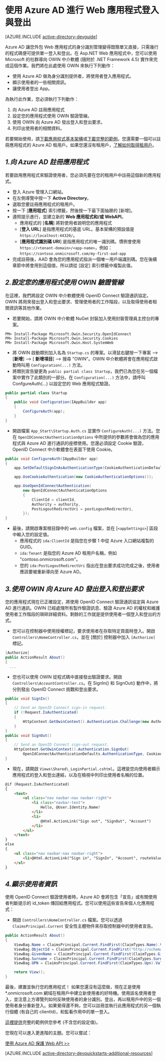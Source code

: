 <properties
	pageTitle="開始使用 Azure AD .NET | Microsoft Azure"
	description="如何建立可整合 Azure AD 以進行登入的 .NET MVC Web App。"
	services="active-directory"
	documentationCenter=".net"
	authors="dstrockis"
	manager="mbaldwin"
	editor=""/>

<tags
	ms.service="active-directory"
	ms.workload="identity"
	ms.tgt_pltfrm="na"
	ms.devlang="dotnet"
	ms.topic="article"
	ms.date="09/16/2016"
	ms.author="dastrock"/>

# 使用 Azure AD 進行 Web 應用程式登入與登出

[AZURE.INCLUDE [active-directory-devguide](../../includes/active-directory-devguide.md)]

Azure AD 讓您外包 Web 應用程式的身分識別管理變得既簡單又直接，只需幾行的程式碼便可提供單一登入和登出。在 Asp.NET Web 應用程式中，您可以使用 Microsoft 的社群導向 OWIN 中介軟體 (隨附於 .NET Framework 4.5) 實作來完成這個作業。我們將在此處使用 OWIN 來執行下列動作：
-	使用 Azure AD 做為身分識別提供者，將使用者登入應用程式。
-	顯示使用者的一些相關資訊。
-	讓使用者登出 App。

為執行此作業，您必須執行下列動作：

1. 向 Azure AD 註冊應用程式
2. 設定您的應用程式使用 OWIN 驗證管線。
3. 使用 OWIN 向 Azure AD 發出登入和登出要求。
4. 列印出使用者的相關資料。

若要開始使用，請[下載應用程式基本架構](https://github.com/AzureADQuickStarts/WebApp-OpenIdConnect-DotNet/archive/skeleton.zip)或[下載完整的範例](https://github.com/AzureADQuickStarts/WebApp-OpenIdConnect-DotNet/archive/complete.zip)。您還需要一個可以註冊應用程式的 Azure AD 租用戶。如果您還沒有租用戶，[了解如何取得租用戶](active-directory-howto-tenant.md)。

## *1.向 Azure AD 註冊應用程式*
若要啟用應用程式來驗證使用者，您必須先要在您的租用戶中註冊這個新的應用程式。

- 登入 Azure 管理入口網站。
- 在左側導覽中按一下 **Active Directory**。
- 選取您要註冊應用程式的租用戶。
- 按一下 [**應用程式**] 索引標籤，然後按一下最下面抽屜的 [新增]。
- 遵照提示進行，並建立新的 **Web 應用程式和/或 WebAPI**。
    - 應用程式的 [**名稱**] 將對使用者說明您的應用程式
    -	[**登入 URL**] 是指應用程式的基底 URL。基本架構的預設值是 `https://localhost:44320/`。
    - [**應用程式識別碼 URI**] 是指應用程式的唯一識別碼。慣例會使用 `https://<tenant-domain>/<app-name>`，例如：`https://contoso.onmicrosoft.com/my-first-aad-app`
- 完成註冊後，AAD 會為您的應用程式指派一個唯一用戶端識別碼。您在後續章節中將會用到這個值，所以請從 [設定] 索引標籤中複製此值。

## *2.設定您的應用程式使用 OWIN 驗證管線*
在這裡，我們將設定 OWIN 中介軟體使用 OpenID Connect 驗證通訊協定。OWIN 將用來發出登入和登出要求、管理使用者的工作階段，以及取得使用者相關資訊等其他作業。

-	若要開始，請將 OWIN 中介軟體 NuGet 封裝加入使用封裝管理員主控台的專案。

```
PM> Install-Package Microsoft.Owin.Security.OpenIdConnect
PM> Install-Package Microsoft.Owin.Security.Cookies
PM> Install-Package Microsoft.Owin.Host.SystemWeb
```

-	將 OWIN 啟動類別加入名為 `Startup.cs` 的專案。以滑鼠右鍵按一下專案 --> [**新增**] --> [ **新增項目**] --> 搜尋 "OWIN"。OWIN 中介軟體將會在應用程式啟動時叫用 `Configuration(...)` 方法。
-	將類別宣告變更為 `public partial class Startup`，我們已為您在另一個檔案中實作了此類別的一部分。在 `Configuration(...)` 方法中，請呼叫 ConfgureAuth(...) 以設定您的 Web 應用程式驗證。

```C#
public partial class Startup
{
    public void Configuration(IAppBuilder app)
    {
        ConfigureAuth(app);
    }
}
```

-	開啟檔案 `App_Start\Startup.Auth.cs` 並實作 `ConfigureAuth(...)` 方法。您在 `OpenIDConnectAuthenticationOptions` 中所提供的參數將會做為您的應用程式與 Azure AD 進行通訊的座標使用。您還必須設定 Cookie 驗證，OpenID Connect 中介軟體會在表面下使用 Cookie。

```C#
public void ConfigureAuth(IAppBuilder app)
{
    app.SetDefaultSignInAsAuthenticationType(CookieAuthenticationDefaults.AuthenticationType);

    app.UseCookieAuthentication(new CookieAuthenticationOptions());

    app.UseOpenIdConnectAuthentication(
        new OpenIdConnectAuthenticationOptions
        {
            ClientId = clientId,
            Authority = authority,
            PostLogoutRedirectUri = postLogoutRedirectUri,
        });
}
```

-	最後，請開啟專案根目錄中的 `web.config` 檔案，並在 [`<appSettings>`] 區段中輸入您的設定值。
    -	應用程式的 `ida:ClientId` 是指您在步驟 1 中從 Azure 入口網站複製的 GUID。
    -	`ida:Tenant` 是指您的 Azure AD 租用戶名稱，例如 "contoso.onmicrosoft.com"。
    -	您的 `ida:PostLogoutRedirectUri` 指出在登出要求成功完成之後，使用者應該要被重新導向至 Azure AD。

## *3.使用 OWIN 向 Azure AD 發出登入和登出要求*
您的應用程式現在已正確設定，將使用 OpenID Connect 驗證通訊協定與 Azure AD 進行通訊。OWIN 已經處理所有製作驗證訊息、驗證 Azure AD 的權杖和維護使用者工作階段的瑣碎詳細資料。剩餘的工作就是提供使用者一個登入和登出的方式。

- 您可以在控制器中使用授權標記，要求使用者在存取特定頁面時登入。開啟 `Controllers\HomeController.cs`，並在 [關於] 控制器中加入 `[Authorize]` 標記。

```C#
[Authorize]
public ActionResult About()
{
  ...
```

-	您也可以使用 OWIN 從程式碼中直接發出驗證要求。開啟 `Controllers\AccountController.cs`。在 SignIn() 和 SignOut() 動作中，將分別發出 OpenID Connect 挑戰和登出要求。

```C#
public void SignIn()
{
    // Send an OpenID Connect sign-in request.
    if (!Request.IsAuthenticated)
    {
        HttpContext.GetOwinContext().Authentication.Challenge(new AuthenticationProperties { RedirectUri = "/" }, OpenIdConnectAuthenticationDefaults.AuthenticationType);
    }
}
public void SignOut()
{
    // Send an OpenID Connect sign-out request.
    HttpContext.GetOwinContext().Authentication.SignOut(
        OpenIdConnectAuthenticationDefaults.AuthenticationType, CookieAuthenticationDefaults.AuthenticationType);
}
```

-	現在，請開啟 `Views\Shared\_LoginPartial.cshtml`。這裡是您向使用者顯示應用程式的登入和登出連結，以及在檢視中列印出使用者名稱的位置。

```HTML
@if (Request.IsAuthenticated)
{
    <text>
        <ul class="nav navbar-nav navbar-right">
            <li class="navbar-text">
                Hello, @User.Identity.Name!
            </li>
            <li>
                @Html.ActionLink("Sign out", "SignOut", "Account")
            </li>
        </ul>
    </text>
}
else
{
    <ul class="nav navbar-nav navbar-right">
        <li>@Html.ActionLink("Sign in", "SignIn", "Account", routeValues: null, htmlAttributes: new { id = "loginLink" })</li>
    </ul>
}
```

## *4.顯示使用者資訊*
使用 OpenID Connect 驗證使用者時，Azure AD 會將包含「宣告」或有關使用者判斷提示的 id\_token 傳回給應用程式。您可以使用這些宣告來個人化應用程式：

- 開啟 `Controllers\HomeController.cs` 檔案。您可以透過 `ClaimsPrincipal.Current` 安全性主體物件來存取控制器中的使用者宣告。

```C#
public ActionResult About()
{
    ViewBag.Name = ClaimsPrincipal.Current.FindFirst(ClaimTypes.Name).Value;
    ViewBag.ObjectId = ClaimsPrincipal.Current.FindFirst("http://schemas.microsoft.com/identity/claims/objectidentifier").Value;
    ViewBag.GivenName = ClaimsPrincipal.Current.FindFirst(ClaimTypes.GivenName).Value;
    ViewBag.Surname = ClaimsPrincipal.Current.FindFirst(ClaimTypes.Surname).Value;
    ViewBag.UPN = ClaimsPrincipal.Current.FindFirst(ClaimTypes.Upn).Value;

    return View();
}
```

最後，建置並執行您的應用程式！ 如果您還沒有這麼做，現在正是使用 *.onmicrosoft.com 網域在租用戶中建立新使用者的好時機。使用該名使用者登入，並注意上方導覽列如何反映使用者的身分識別。登出，再以租用戶中的另一個使用者身分重新登入。如果覺得還不夠，您可以註冊並執行此應用程式的另一個執行個體 (有自己的 clientId)，和監看作用中的單一登入。

[這裡提供](https://github.com/AzureADQuickStarts/WebApp-OpenIdConnect-DotNet/archive/complete.zip)完整的範例供您參考 (不含您的設定值)。

您現在可以進入更進階的主題。您可以嘗試：

[使用 Azure AD 保護 Web API >>](active-directory-devquickstarts-webapi-dotnet.md)

[AZURE.INCLUDE [active-directory-devquickstarts-additional-resources](../../includes/active-directory-devquickstarts-additional-resources.md)]

<!---HONumber=AcomDC_0921_2016-->